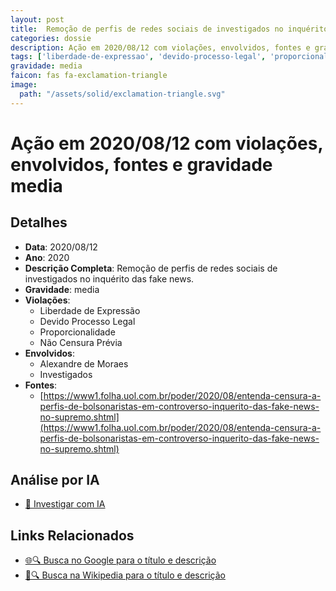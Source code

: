 ```yaml
---
layout: post
title:  Remoção de perfis de redes sociais de investigados no inquérito fake news
categories: dossie
description: Ação em 2020/08/12 com violações, envolvidos, fontes e gravidade media
tags: ['liberdade-de-expressao', 'devido-processo-legal', 'proporcionalidade', 'nao-censura-previa', 'alexandre-de-moraes', 'investigados', 'gravidade-media']
gravidade: media
faicon: fas fa-exclamation-triangle
image:
  path: "/assets/solid/exclamation-triangle.svg"
---
```


# Ação em 2020/08/12 com violações, envolvidos, fontes e gravidade media

## Detalhes
- **Data**: 2020/08/12
- **Ano**: 2020
- **Descrição Completa**: Remoção de perfis de redes sociais de investigados no inquérito das fake news.
- **Gravidade**: media <i class="fas fas fa-exclamation-triangle fa-2x"></i>
- **Violações**:
  - Liberdade de Expressão
  - Devido Processo Legal
  - Proporcionalidade
  - Não Censura Prévia
- **Envolvidos**:
  - Alexandre de Moraes
  - Investigados
- **Fontes**:
  - [https://www1.folha.uol.com.br/poder/2020/08/entenda-censura-a-perfis-de-bolsonaristas-em-controverso-inquerito-das-fake-news-no-supremo.shtml](https://www1.folha.uol.com.br/poder/2020/08/entenda-censura-a-perfis-de-bolsonaristas-em-controverso-inquerito-das-fake-news-no-supremo.shtml)

## Análise por IA
- [🤖 Investigar com IA](https://www.perplexity.ai/search?q=%22Alexandre%20de%20Moraes%22%20Remo%C3%A7%C3%A3o%20de%20perfis%20de%20redes%20sociais%20de%20investigados%20no%20inqu%C3%A9rito%20fake%20news%20Remo%C3%A7%C3%A3o%20de%20perfis%20de%20redes%20sociais%20de%20investigados%20no%20inqu%C3%A9rito%20das%20fake%20news.%20Liberdade%20de%20Express%C3%A3o%20Devido%20Processo%20Legal%20Proporcionalidade%20N%C3%A3o%20Censura%20Pr%C3%A9via%202020%20gravidade%20media)

## Links Relacionados
- [🌐🔍 Busca no Google para o título e descrição](https://www.google.com/search?q=%22Alexandre%20de%20Moraes%22%20Remo%C3%A7%C3%A3o%20de%20perfis%20de%20redes%20sociais%20de%20investigados%20no%20inqu%C3%A9rito%20fake%20news%20Remo%C3%A7%C3%A3o%20de%20perfis%20de%20redes%20sociais%20de%20investigados%20no%20inqu%C3%A9rito%20das%20fake%20news.%20Liberdade%20de%20Express%C3%A3o%20Devido%20Processo%20Legal%20Proporcionalidade%20N%C3%A3o%20Censura%20Pr%C3%A9via%202020%20gravidade%20media)
- [📖🔍 Busca na Wikipedia para o título e descrição](https://pt.wikipedia.org/w/index.php?search=%22Alexandre%20de%20Moraes%22%20Remo%C3%A7%C3%A3o%20de%20perfis%20de%20redes%20sociais%20de%20investigados%20no%20inqu%C3%A9rito%20fake%20news%20Remo%C3%A7%C3%A3o%20de%20perfis%20de%20redes%20sociais%20de%20investigados%20no%20inqu%C3%A9rito%20das%20fake%20news.%20Liberdade%20de%20Express%C3%A3o%20Devido%20Processo%20Legal%20Proporcionalidade%20N%C3%A3o%20Censura%20Pr%C3%A9via%202020%20gravidade%20media)

